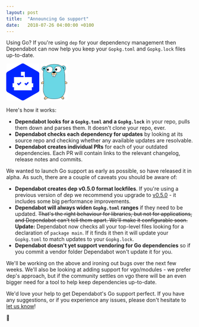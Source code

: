 ```yaml
---
layout: post
title:  "Announcing Go support"
date:   2018-07-26 04:00:00 +0100
---
```


Using Go? If you're using `dep` for your dependency management then Dependabot
can now help you keep your `Gopkg.toml` and `Gopkg.lock` files up-to-date.

<p class="image-medium">
  <img src="/images/dependabot-logo-square.svg" alt="Dependabot" height="100px" style="max-width: 100px;" />
  <img src="/images/blog/go-gopher.svg" alt="Go" height="100px" style="max-width: 100px;" />
</p>

Here's how it works:
- **Dependabot looks for a `Gopkg.toml` and a `Gopkg.lock`** in your repo, pulls
  them down and parses them. It doesn't clone your repo, ever.
- **Dependabot checks each dependency for updates** by looking at its source
  repo and checking whether any available updates are resolvable.
- **Dependabot creates individual PRs** for each of your outdated dependencies.
  Each PR will contain links to the relevant changelog, release notes and
  commits.

We wanted to launch Go support as early as possible, so have released it
in alpha. As such, there are a couple of caveats you should be aware of:
- **Dependabot creates dep v0.5.0 format lockfiles**. If you're using a previous
  version of dep we recommend you upgrade to [v0.5.0][dep-v0.5.0] - it includes
  some big performance improvements.
- **Dependabot will always widen `Gopkg.toml` ranges** if they need to be
  updated. ~~That's the right behaviour for libraries, but not for applications,
  and Dependabot can't tell them apart. We'll make it configurable soon.~~
  **Update:** Dependabot now checks all your top-level files looking for a
  declaration of `package main`. If it finds it then it will update your
  `Gopkg.toml` to match updates to your `Gopkg.lock`.
- **Dependabot doesn't yet support vendoring for Go dependencies** so if you
  commit a vendor folder Dependabot won't update it for you.

We'll be working on the above and ironing out bugs over the next few weeks.
We'll also be looking at adding support for vgo/modules - we prefer dep's
approach, but if the community settles on vgo there will be an even bigger need
for a tool to help keep dependencies up-to-date.

We'd love your help to get Dependabot's Go support perfect. If you have any
suggestions, or if you experience any issues, please don't hesitate to
[let us know][feedback-link]!

🤖

[feedback-link]: https://github.com/dependabot/feedback
[dep-v0.5.0]: https://golang.github.io/dep/blog/2018/07/25/announce-v0.5.0.html
